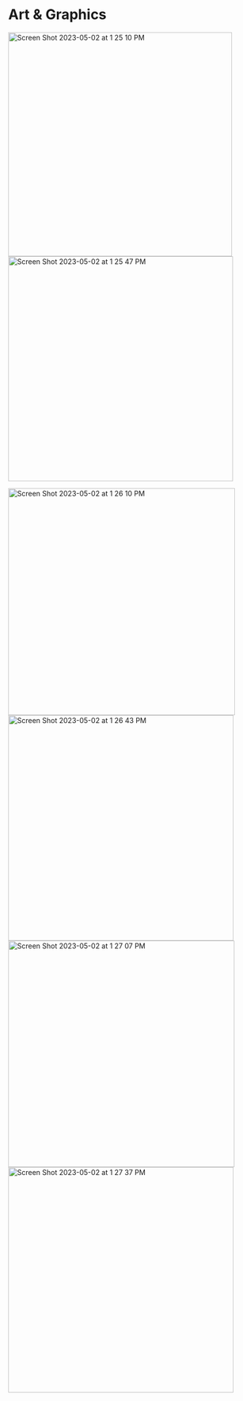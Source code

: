 # Art & Graphics

<img width="452" alt="Screen Shot 2023-05-02 at 1 25 10 PM" src="https://user-images.githubusercontent.com/49348631/235754275-5d228f94-2322-4b1e-8e37-e1ad47431ee3.png"> <img width="454" alt="Screen Shot 2023-05-02 at 1 25 47 PM" src="https://user-images.githubusercontent.com/49348631/235754296-c93a916e-3507-485a-8f51-6fe24236cc63.png">

<img width="458" alt="Screen Shot 2023-05-02 at 1 26 10 PM" src="https://user-images.githubusercontent.com/49348631/235754306-c8d1476a-6a50-49dc-a8ca-2b3790d501c7.png">
<img width="455" alt="Screen Shot 2023-05-02 at 1 26 43 PM" src="https://user-images.githubusercontent.com/49348631/235754310-35921982-b25c-4aaf-873f-b1eb01c223cf.png">
<img width="457" alt="Screen Shot 2023-05-02 at 1 27 07 PM" src="https://user-images.githubusercontent.com/49348631/235754319-d87f47d7-b5de-4f42-9347-46d8d55140a7.png">
<img width="455" alt="Screen Shot 2023-05-02 at 1 27 37 PM" src="https://user-images.githubusercontent.com/49348631/235754580-37222a33-1b10-44ba-a4fe-18e532ac9262.png">
